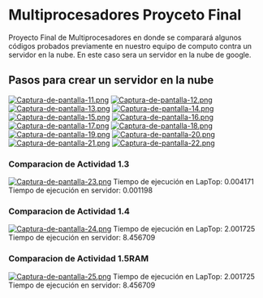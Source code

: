 # Multiprocesadores Proyceto Final
Proyecto Final de Multiprocesadores en donde se comparará algunos códigos probados previamente en nuestro equipo de computo contra un servidor en la nube. En este caso sera un servidor en la nube de google.
## Pasos para crear un servidor en la nube
[![Captura-de-pantalla-11.png](https://i.postimg.cc/1zVZywq8/Captura-de-pantalla-11.png)](https://postimg.cc/QBDzbBSD)
[![Captura-de-pantalla-12.png](https://i.postimg.cc/50wdCJp1/Captura-de-pantalla-12.png)](https://postimg.cc/cg45pVV5)
[![Captura-de-pantalla-13.png](https://i.postimg.cc/NMhvFF6p/Captura-de-pantalla-13.png)](https://postimg.cc/cKcb5s5n)
[![Captura-de-pantalla-14.png](https://i.postimg.cc/FzNtb6nS/Captura-de-pantalla-14.png)](https://postimg.cc/jwgktMTq)
[![Captura-de-pantalla-15.png](https://i.postimg.cc/NfzCL9cm/Captura-de-pantalla-15.png)](https://postimg.cc/rK5NPpzw)
[![Captura-de-pantalla-16.png](https://i.postimg.cc/zGHthzzM/Captura-de-pantalla-16.png)](https://postimg.cc/68wfJNGL)
[![Captura-de-pantalla-17.png](https://i.postimg.cc/6QsHLkTQ/Captura-de-pantalla-17.png)](https://postimg.cc/PC4zdFWG)
[![Captura-de-pantalla-18.png](https://i.postimg.cc/9fGLxLqY/Captura-de-pantalla-18.png)](https://postimg.cc/67pVqLc8)
[![Captura-de-pantalla-19.png](https://i.postimg.cc/76wmjS38/Captura-de-pantalla-19.png)](https://postimg.cc/VSZqCrZD)
[![Captura-de-pantalla-20.png](https://i.postimg.cc/nrw2s56p/Captura-de-pantalla-20.png)](https://postimg.cc/1Vww2Wmj)
[![Captura-de-pantalla-21.png](https://i.postimg.cc/D0z5wFpx/Captura-de-pantalla-21.png)](https://postimg.cc/r0v5h6k4)
[![Captura-de-pantalla-22.png](https://i.postimg.cc/cHhXW6hK/Captura-de-pantalla-22.png)](https://postimg.cc/MMcyb6hx)

### Comparacion de Actividad 1.3
[![Captura-de-pantalla-23.png](https://i.postimg.cc/TYtSvN1d/Captura-de-pantalla-23.png)](https://postimg.cc/F7JGjZ08)
Tiempo de ejecución en LapTop:   0.004171
Tiempo de ejecución en servidor:  0.001198

### Comparacion de Actividad 1.4
[![Captura-de-pantalla-24.png](https://i.postimg.cc/VkjCbpt1/Captura-de-pantalla-24.png)](https://postimg.cc/sMgXknK0)
Tiempo de ejecución en LapTop:   2.001725
Tiempo de ejecución en servidor:  8.456709

### Comparacion de Actividad 1.5RAM
[![Captura-de-pantalla-25.png](https://i.postimg.cc/RV28Xs0N/Captura-de-pantalla-25.png)](https://postimg.cc/QHk0Mq13)
Tiempo de ejecución en LapTop:   2.001725
Tiempo de ejecución en servidor:  8.456709
